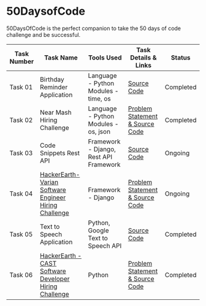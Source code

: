 # 50DaysofCode
50DaysOfCode is the perfect companion to take the 50 days of code challenge and be successful.

|          Task Number            |                       Task Name                 |                Tools Used                                            |                                     Task Details & Links                                       |    Status  |
|----------------------|------------------------------|---------------------------------------------------------------------------------------------------------------------------|------------------------------------------------|-----------------------|
|    Task 01          |               Birthday Reminder Application             |  Language - Python <br/> Modules - time, os      |       [Source Code](https://github.com/vishuvish/50Tasks/blob/master/birthday_reminder.py)|    Completed    |
|    Task 02          |             Near Mash Hiring Challenge                  | Language - Python <br/> Modules - os, json   | [Problem Statement & Source Code](https://github.com/vishuvish/50Tasks/tree/master/NearMash_Hiring_Challenge)|  Completed    |
|    Task 03          |             Code Snippets Rest API                      |  Framework - Django, Rest API Framework  |  [Source Code](https://github.com/vishuvish/50Tasks/tree/master/code_snippet_rest_api)|     Ongoing    |
|    Task 04          |             [HackerEarth- Varian Software Engineer Hiring Challenge](https://www.hackerearth.com/challenge/hiring/varian-software-engineer-hiring-challenge-1/)                      |  Framework - Django  |  [Problem Statement & Source Code](https://github.com/vishuvish/50Tasks/tree/master/varian_software_engineer_hiring_challenge)|     Ongoing      | 
|    Task 05          |             Text to Speech Application                      |  Python, Google Text to Speech API  |  [Source Code](https://github.com/vishuvish/50Tasks/tree/master/text_to_speech)|         Completed         |
|    Task 06          |             [HackerEarth - CAST Software Developer Hiring Challenge](https://www.hackerearth.com/challenge/hiring/cast-software-developer-hiring-challenge/)                      |  Python  |  [Problem Statement & Source Code](https://github.com/vishuvish/50Tasks/tree/master/cast_software_developer_hiring_challenge)|        Completed         |